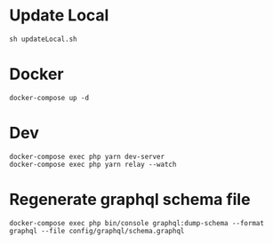 # Update Local

```shell
sh updateLocal.sh
```

# Docker

```shell
docker-compose up -d
```

# Dev

```shell
docker-compose exec php yarn dev-server
docker-compose exec php yarn relay --watch
```

# Regenerate graphql schema file

```shell
docker-compose exec php bin/console graphql:dump-schema --format graphql --file config/graphql/schema.graphql
```
